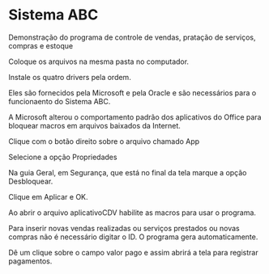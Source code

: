 # Sistema ABC
Demonstração do programa de controle de vendas, pratação de serviços, compras e estoque

Coloque os arquivos na mesma pasta no computador.

Instale os quatro drivers pela ordem.

Eles são fornecidos pela Microsoft e pela Oracle e são necessários para o funcionaento do Sistema ABC.

A Microsoft alterou o comportamento padrão dos aplicativos do Office para bloquear macros em arquivos baixados da Internet.

Clique com o botão direito sobre o arquivo chamado App

Selecione a opção Propriedades

Na guia Geral, em Segurança, que está no final da tela marque a opção Desbloquear.

Clique em Aplicar e OK.

Ao abrir o arquivo aplicativoCDV habilite as macros para usar o programa.

Para inserir novas vendas realizadas ou serviços prestados ou novas compras não é necessário digitar o ID. O programa gera automaticamente.

Dê um clique sobre o campo valor pago e assim abrirá a tela para registrar pagamentos.
